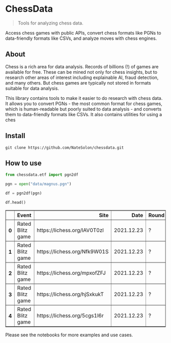 # ChessData
> Tools for analyzing chess data.


Access chess games with public APIs, convert chess formats like PGNs to data-friendly formats like CSVs, and analyze moves with chess engines.

## About

Chess is a rich area for data analysis. Records of billions (!) of games are available for free. These can be mined not only for chess insights, but to research other areas of interest including explainable AI, fraud detection, and many others. But chess games are typically not stored in formats suitable for data analysis.

This library contains tools to make it easier to do research with chess data. It allows you to convert PGNs - the most common format for chess games, which is human-readable but poorly suited to data analysis - and converts them to data-friendly formats like CSVs. It also contains utilities for using a ches

## Install

`git clone https://github.com/NateSolon/chessdata.git`

## How to use

```python
from chessdata.etf import pgn2df
```

```python
pgn = open("data/magnus.pgn")
```

```python
df = pgn2df(pgn)
```

```python
df.head()
```




<div>
<style scoped>
    .dataframe tbody tr th:only-of-type {
        vertical-align: middle;
    }

    .dataframe tbody tr th {
        vertical-align: top;
    }

    .dataframe thead th {
        text-align: right;
    }
</style>
<table border="1" class="dataframe">
  <thead>
    <tr style="text-align: right;">
      <th></th>
      <th>Event</th>
      <th>Site</th>
      <th>Date</th>
      <th>Round</th>
      <th>White</th>
      <th>Black</th>
      <th>Result</th>
      <th>BlackElo</th>
      <th>BlackRatingDiff</th>
      <th>BlackTitle</th>
      <th>ECO</th>
      <th>Termination</th>
      <th>TimeControl</th>
      <th>UTCDate</th>
      <th>UTCTime</th>
      <th>Variant</th>
      <th>WhiteElo</th>
      <th>WhiteRatingDiff</th>
      <th>WhiteTitle</th>
    </tr>
  </thead>
  <tbody>
    <tr>
      <th>0</th>
      <td>Rated Blitz game</td>
      <td>https://lichess.org/lAV0T0zl</td>
      <td>2021.12.23</td>
      <td>?</td>
      <td>DrNykterstein</td>
      <td>may6enexttime</td>
      <td>1-0</td>
      <td>2974</td>
      <td>-2</td>
      <td>GM</td>
      <td>B20</td>
      <td>Normal</td>
      <td>180+0</td>
      <td>2021.12.23</td>
      <td>23:28:07</td>
      <td>Standard</td>
      <td>3212</td>
      <td>+2</td>
      <td>GM</td>
    </tr>
    <tr>
      <th>1</th>
      <td>Rated Blitz game</td>
      <td>https://lichess.org/Nfk9W01S</td>
      <td>2021.12.23</td>
      <td>?</td>
      <td>may6enexttime</td>
      <td>DrNykterstein</td>
      <td>0-1</td>
      <td>3209</td>
      <td>+3</td>
      <td>GM</td>
      <td>E48</td>
      <td>Time forfeit</td>
      <td>180+0</td>
      <td>2021.12.23</td>
      <td>23:21:54</td>
      <td>Standard</td>
      <td>2977</td>
      <td>-3</td>
      <td>GM</td>
    </tr>
    <tr>
      <th>2</th>
      <td>Rated Blitz game</td>
      <td>https://lichess.org/mpxofZFJ</td>
      <td>2021.12.23</td>
      <td>?</td>
      <td>DrNykterstein</td>
      <td>may6enexttime</td>
      <td>1-0</td>
      <td>2979</td>
      <td>-2</td>
      <td>GM</td>
      <td>B20</td>
      <td>Time forfeit</td>
      <td>180+0</td>
      <td>2021.12.23</td>
      <td>23:15:48</td>
      <td>Standard</td>
      <td>3207</td>
      <td>+2</td>
      <td>GM</td>
    </tr>
    <tr>
      <th>3</th>
      <td>Rated Blitz game</td>
      <td>https://lichess.org/hjSxkukT</td>
      <td>2021.12.23</td>
      <td>?</td>
      <td>may6enexttime</td>
      <td>DrNykterstein</td>
      <td>0-1</td>
      <td>3204</td>
      <td>+3</td>
      <td>GM</td>
      <td>E48</td>
      <td>Normal</td>
      <td>180+0</td>
      <td>2021.12.23</td>
      <td>23:10:43</td>
      <td>Standard</td>
      <td>2982</td>
      <td>-3</td>
      <td>GM</td>
    </tr>
    <tr>
      <th>4</th>
      <td>Rated Blitz game</td>
      <td>https://lichess.org/5cgs1l6r</td>
      <td>2021.12.23</td>
      <td>?</td>
      <td>DrNykterstein</td>
      <td>may6enexttime</td>
      <td>1-0</td>
      <td>2984</td>
      <td>-2</td>
      <td>GM</td>
      <td>B20</td>
      <td>Normal</td>
      <td>180+0</td>
      <td>2021.12.23</td>
      <td>23:07:55</td>
      <td>Standard</td>
      <td>3202</td>
      <td>+2</td>
      <td>GM</td>
    </tr>
  </tbody>
</table>
</div>



Please see the notebooks for more examples and use cases.
